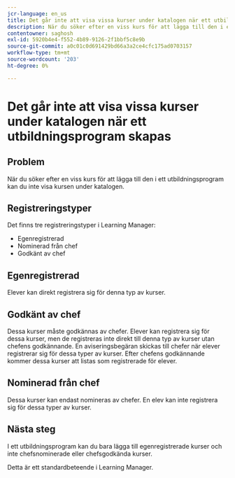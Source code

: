 ```yaml
---
jcr-language: en_us
title: Det går inte att visa vissa kurser under katalogen när ett utbildningsprogram skapas
description: När du söker efter en viss kurs för att lägga till den i ett utbildningsprogram kan du inte visa kursen under katalogen.
contentowner: saghosh
exl-id: 5920b4e4-f552-4b89-9126-2f1bbf5c8e9b
source-git-commit: a0c01c0d691429bd66a3a2ce4cfc175ad0703157
workflow-type: tm+mt
source-wordcount: '203'
ht-degree: 0%

---
```


# Det går inte att visa vissa kurser under katalogen när ett utbildningsprogram skapas

## Problem

När du söker efter en viss kurs för att lägga till den i ett utbildningsprogram kan du inte visa kursen under katalogen.

## Registreringstyper

Det finns tre registreringstyper i Learning Manager:

* Egenregistrerad
* Nominerad från chef
* Godkänt av chef

## Egenregistrerad

Elever kan direkt registrera sig för denna typ av kurser.

## Godkänt av chef

Dessa kurser måste godkännas av chefer. Elever kan registrera sig för dessa kurser, men de registreras inte direkt till denna typ av kurser utan chefens godkännande. En aviseringsbegäran skickas till chefer när elever registrerar sig för dessa typer av kurser. Efter chefens godkännande kommer dessa kurser att listas som registrerade för elever.

## Nominerad från chef

Dessa kurser kan endast nomineras av chefer. En elev kan inte registrera sig för dessa typer av kurser.

## Nästa steg

I ett utbildningsprogram kan du bara lägga till egenregistrerade kurser och inte chefsnominerade eller chefsgodkända kurser.

Detta är ett standardbeteende i Learning Manager.
